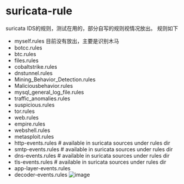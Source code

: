 # suricata-rule
suricata IDS的规则，测试在用的，部分自写的规则视情况放出。
规则如下
 - myself.rules 目前没有放出，主要是识别木马
 - botcc.rules
 - btc.rules
 - files.rules
 - cobaltstrike.rules
 - dnstunnel.rules
 - Mining_Behavior_Detection.rules
 - Maliciousbehavior.rules
 - mysql_general_log_file.rules
 - traffic_anomalies.rules
 - suspicious.rules
 - tor.rules
 - web.rules
 - empire.rules
 - webshell.rules
 - metasploit.rules
 - http-events.rules    # available in suricata sources under rules dir
 - smtp-events.rules    # available in suricata sources under rules dir
 - dns-events.rules     # available in suricata sources under rules dir
 - tls-events.rules     # available in suricata sources under rules dir
 - app-layer-events.rules
 - decoder-events.rules
![image](https://user-images.githubusercontent.com/29724312/56107356-5c412c00-5f78-11e9-8c0e-e43b6129665d.png)
